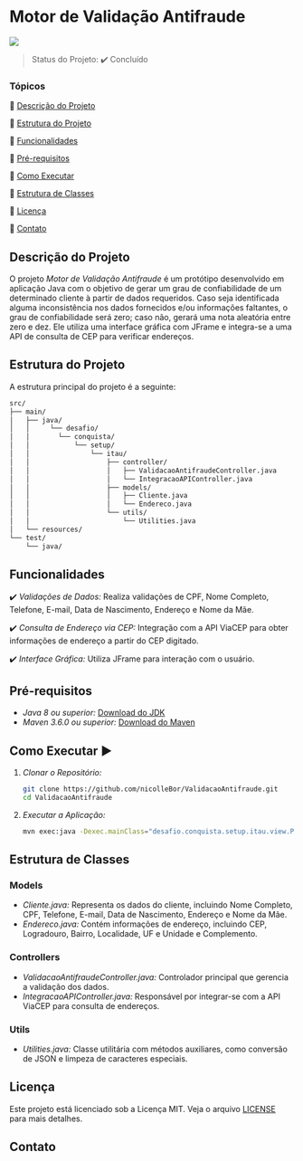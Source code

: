 

# Motor de Validação Antifraude

<img src="https://img.shields.io/badge/Java-cfcfcf?style=for-the-badge&logo=**java**&logoColor=black"/>

> Status do Projeto: :heavy_check_mark: Concluído


### Tópicos 

:small_blue_diamond: [Descrição do Projeto](#descrição-do-projeto)

:small_blue_diamond: [Estrutura do Projeto](#estrutura-do-projeto)

:small_blue_diamond: [Funcionalidades](#funcionalidades)

:small_blue_diamond: [Pré-requisitos](#pré-requisitos)

:small_blue_diamond: [Como Executar](#como-executar)

:small_blue_diamond: [Estrutura de Classes](#estrutura-de-classes)

:small_blue_diamond: [Licença](#licença)

:small_blue_diamond: [Contato](#contato)


## Descrição do Projeto

O projeto *Motor de Validação Antifraude* é um protótipo desenvolvido em aplicação Java com o objetivo de gerar um grau de confiabilidade de um determinado cliente à partir de dados requeridos. Caso seja identificada alguma inconsistência nos dados fornecidos e/ou informações faltantes, o grau de confiabilidade será zero; caso não, gerará uma nota aleatória entre zero e dez. 
Ele utiliza uma interface gráfica com JFrame e integra-se a uma API de consulta de CEP para verificar endereços.

## Estrutura do Projeto

A estrutura principal do projeto é a seguinte:

```bash
src/                                                                                                                                                                  
├── main/                                                                                                                                                             
│   ├── java/                                                                                                                                                         
│   │     └── desafio/                                                                                                                                                
│   │       └── conquista/                                                                                                                                            
│   │           └── setup/                                                                                                                                            
│   │               └── itau/                                                                                                                                         
│   │                   ├── controller/                                                                                                                               
│   │                   │   ├── ValidacaoAntifraudeController.java                                                                                                    
│   │                   │   └── IntegracaoAPIController.java                                                                                                          
│   │                   ├── models/                                                                                                                                   
│   │                   │   ├── Cliente.java                                                                                                                          
│   │                   │   └── Endereco.java                                                                                                                         
│   │                   └── utils/                                                                                                                                    
│   │                       └── Utilities.java                                                                                                                        
│   └── resources/                                                                                                                                                    
└── test/                                                                                                                                                             
    └── java/
```                                                                                                                                                         


## Funcionalidades

:heavy_check_mark: *Validações de Dados:* Realiza validações de CPF, Nome Completo, Telefone, E-mail, Data de Nascimento, Endereço e Nome da Mãe.

:heavy_check_mark:  *Consulta de Endereço via CEP:* Integração com a API ViaCEP para obter informações de endereço a partir do CEP digitado.

:heavy_check_mark:  *Interface Gráfica:* Utiliza JFrame para interação com o usuário.

## Pré-requisitos

- *Java 8 ou superior:* [Download do JDK](https://www.oracle.com/java/technologies/javase-jdk11-downloads.html)
- *Maven 3.6.0 ou superior:* [Download do Maven](https://maven.apache.org/download.cgi)

## Como Executar :arrow_forward:

1. *Clonar o Repositório:*

   ```bash
   git clone https://github.com/nicolleBor/ValidacaoAntifraude.git
   cd ValidacaoAntifraude
   ```

2. *Executar a Aplicação:*

   ```bash
   mvn exec:java -Dexec.mainClass="desafio.conquista.setup.itau.view.Principal"
   ```

## Estrutura de Classes

### Models

- *Cliente.java:* Representa os dados do cliente, incluindo Nome Completo, CPF, Telefone, E-mail, Data de Nascimento, Endereço e Nome da Mãe.
- *Endereco.java:* Contém informações de endereço, incluindo CEP, Logradouro, Bairro, Localidade, UF e Unidade e Complemento.

### Controllers

- *ValidacaoAntifraudeController.java:* Controlador principal que gerencia a validação dos dados.
- *IntegracaoAPIController.java:* Responsável por integrar-se com a API ViaCEP para consulta de endereços.

### Utils

- *Utilities.java:* Classe utilitária com métodos auxiliares, como conversão de JSON e limpeza de caracteres especiais.

## Licença

Este projeto está licenciado sob a Licença MIT. Veja o arquivo [LICENSE](LICENSE) para mais detalhes.

## Contato

